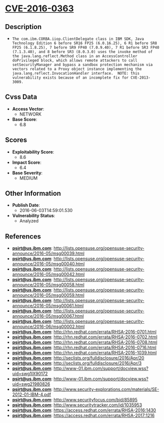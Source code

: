 
# [CVE-2016-0363](http://lists.opensuse.org/opensuse-security-announce/2016-05/msg00039.html)

## Description

- `The com.ibm.CORBA.iiop.ClientDelegate class in IBM SDK, Java Technology Edition 6 before SR16 FP25 (6.0.16.25), 6 R1 before SR8 FP25 (6.1.8.25), 7 before SR9 FP40 (7.0.9.40), 7 R1 before SR3 FP40 (7.1.3.40), and 8 before SR3 (8.0.3.0) uses the invoke method of the java.lang.reflect.Method class in an AccessController doPrivileged block, which allows remote attackers to call setSecurityManager and bypass a sandbox protection mechanism via vectors related to a Proxy object instance implementing the java.lang.reflect.InvocationHandler interface.  NOTE: this vulnerability exists because of an incomplete fix for CVE-2013-3009.`

## Cvss Data

- **Access Vector**:
  - NETWORK
- **Base Score**:
  - 6.8

## Scores

- **Exploitability Score**:
  - 8.6
- **Impact Score**:
  - 6.4
- **Base Severity**:
  - MEDIUM

## Other Information

- **Publish Date**:
  - 2016-06-03T14:59:01.530
- **Vulnerability Status**:
  - Analyzed

## References

- **psirt@us.ibm.com**: http://lists.opensuse.org/opensuse-security-announce/2016-05/msg00039.html
- **psirt@us.ibm.com**: http://lists.opensuse.org/opensuse-security-announce/2016-05/msg00040.html
- **psirt@us.ibm.com**: http://lists.opensuse.org/opensuse-security-announce/2016-05/msg00042.html
- **psirt@us.ibm.com**: http://lists.opensuse.org/opensuse-security-announce/2016-05/msg00058.html
- **psirt@us.ibm.com**: http://lists.opensuse.org/opensuse-security-announce/2016-05/msg00059.html
- **psirt@us.ibm.com**: http://lists.opensuse.org/opensuse-security-announce/2016-05/msg00061.html
- **psirt@us.ibm.com**: http://lists.opensuse.org/opensuse-security-announce/2016-05/msg00067.html
- **psirt@us.ibm.com**: http://lists.opensuse.org/opensuse-security-announce/2016-06/msg00002.html
- **psirt@us.ibm.com**: http://rhn.redhat.com/errata/RHSA-2016-0701.html
- **psirt@us.ibm.com**: http://rhn.redhat.com/errata/RHSA-2016-0702.html
- **psirt@us.ibm.com**: http://rhn.redhat.com/errata/RHSA-2016-0708.html
- **psirt@us.ibm.com**: http://rhn.redhat.com/errata/RHSA-2016-0716.html
- **psirt@us.ibm.com**: http://rhn.redhat.com/errata/RHSA-2016-1039.html
- **psirt@us.ibm.com**: http://seclists.org/fulldisclosure/2016/Apr/20
- **psirt@us.ibm.com**: http://seclists.org/fulldisclosure/2016/Apr/3
- **psirt@us.ibm.com**: http://www-01.ibm.com/support/docview.wss?uid=swg1IX90172
- **psirt@us.ibm.com**: http://www-01.ibm.com/support/docview.wss?uid=swg21980826
- **psirt@us.ibm.com**: http://www.security-explorations.com/materials/SE-2012-01-IBM-4.pdf
- **psirt@us.ibm.com**: http://www.securityfocus.com/bid/85895
- **psirt@us.ibm.com**: http://www.securitytracker.com/id/1035953
- **psirt@us.ibm.com**: https://access.redhat.com/errata/RHSA-2016:1430
- **psirt@us.ibm.com**: https://access.redhat.com/errata/RHSA-2017:1216
